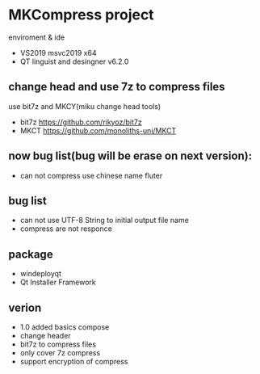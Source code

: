 # MKCompress project

enviroment & ide
 - VS2019 msvc2019 x64
 - QT linguist and desingner v6.2.0

## change head and use 7z to compress files
use bit7z and MKCY(miku change head tools)
 - bit7z https://github.com/rikyoz/bit7z
 - MKCT https://github.com/monoliths-uni/MKCT


## now bug list(bug will be erase on next version):
 - can not compress use chinese name fluter

## bug list
 - can not use UTF-8 String to initial output file name
 - compress are not responce


## package
 - windeployqt
 - Qt Installer Framework


## verion
 - 1.0 added basics compose
  - change header
  - bit7z to compress files
   - only cover 7z compress
  - support encryption of compress
